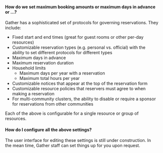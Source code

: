 #### How do we set maximum booking amounts or maximum days in advance or ...?

Gather has a sophisticated set of protocols for governing reservations. They include:

* Fixed start and end times (great for guest rooms or other per-day resources)
* Customizable reservation types (e.g. personal vs. official) with the ability to set different protocols for different types
* Maximum days in advance
* Maximum reservation duration
* Household limits
    * Maximum days per year with a reservation
    * Maximum total hours per year
* Customizable notices that appear at the top of the reservation form
* Customizable resource policies that reservers must agree to when making a reservation
* For multi-community clusters, the ability to disable or require a sponsor for reservations from other communities

Each of the above is configurable for a single resource or group of resources.

#### How do I configure all the above settings?

The user interface for editing these settings is still under construction. In the mean time, Gather staff can set things up for you upon request.
